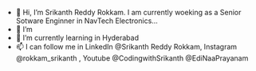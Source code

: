 - 👋 Hi, I’m Srikanth Reddy Rokkam. I am currently woeking as a Senior Sotware Enginner in NavTech Electronics...
- 👀 I’m 
- 🌱 I’m currently learning in Hyderabad
- 📫 I can follow me in LinkedIn @Srikanth Reddy Rokkam, Instagram @rokkam_srikanth , Youtube @CodingwithSrikanth @EdiNaaPrayanam

<!---
RokkaReddy/RokkaReddy is a ✨ special ✨ repository because its `README.md` (this file) appears on your GitHub profile.
You can click the Preview link to take a look at your changes.
--->
